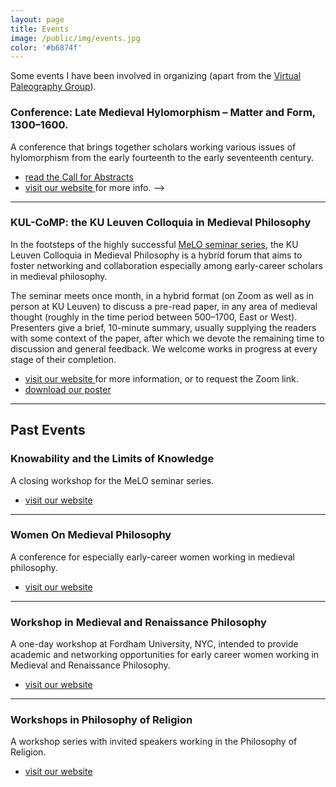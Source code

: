 ```yaml
---
layout: page
title: Events
image: /public/img/events.jpg
color: '#b6874f'
---
```


Some events I have been involved in organizing (apart from the <a href="{{ site.baseurl }}/3_Latin" > Virtual Paleography Group</a>).


### Conference: Late Medieval Hylomorphism – Matter and Form, 1300–1600.

A conference that brings together scholars working various issues of hylomorphism from the early fourteenth to the early seventeenth century.

- <a href="{{ site.baseurl }}/3_events/CFP_hylomorphism.pdf" > read the Call for Abstracts </a>
- <a href = "https://hiw.kuleuven.be/dwmc/conferences-lectures/hylomorphism" target="_blank"> visit our website </a> for more info. -->

---

### KUL-CoMP: the KU Leuven Colloquia in Medieval Philosophy

In the footsteps of the highly successful <a href = "https://meloseminar.wordpress.com" target="_blank"> MeLO seminar series</a>, the KU Leuven Colloquia in Medieval Philosophy is a hybrid forum that aims to foster networking and collaboration especially among early-career scholars in medieval philosophy.

The seminar meets once month, in a hybrid format (on Zoom as well as in person at KU Leuven) to discuss a pre-read paper, in any area of medieval thought (roughly in the time period between 500–1700, East or West). Presenters give a brief, 10-minute summary, usually supplying the readers with some context of the paper, after which we devote the remaining time to discussion and general feedback. We welcome works in progress at every stage of their completion.

- <a href = "https://kulecomp.wordpress.com" target = "_blank"> visit our website </a> for more information, or to request the Zoom link.
- <a href="{{ site.baseurl }}/3_events/kulcomp_spring.pdf" > download our poster </a>


<!-- <img align="center" shadow = "0" src="/public/img/puzzle2.png" width="800" padding="0"> -->

---

## Past Events

### Knowability and the Limits of Knowledge

A closing workshop for the MeLO seminar series.

- <a href="https://meloseminar.wordpress.com/knowability-seminar/" target="_blank">visit our website</a>


---

### Women On Medieval Philosophy

A conference for especially early-career women working in medieval philosophy.

- <a href="https://hiw.kuleuven.be/dwmc/conferences-lectures/womedieval" target="_blank">visit our website</a>


---

### Workshop in Medieval and Renaissance Philosophy

A one-day workshop at Fordham University, NYC, intended  to provide academic and networking opportunities for early career women working in Medieval and Renaissance Philosophy.

- <a href = "https://medphilworkshop.wordpress.com" target="_blank"> visit our website </a>

---

### Workshops in Philosophy of Religion

A workshop series with invited speakers working in the Philosophy of Religion.

- <a href="http://zitavtoth.com/public/archive/Religion/">visit our website</a>




